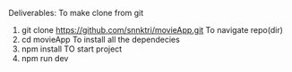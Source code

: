 Deliverables:
 To make clone from git
  1. git clone https://github.com/snnktri/movieApp.git
 To navigate repo(dir)
  2. cd movieApp
 To install all the dependecies
  3. npm install
 TO start project
  4. npm run dev


